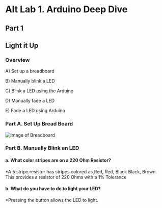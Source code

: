 # Alt Lab 1. Arduino Deep Dive
## Part 1
## Light it Up
### Overview

A) Set up a breadboard

B) Manually blink a LED

C) Blink a LED using the Arduino

D) Manually fade a LED

E) Fade a LED using Arduino

### Part A. Set Up Bread Board

![Image of Breadboard](https://drive.google.com/drive/u/2/folders/1b7Sruq9VEbxU7IkGKOfHsu6NENg8BAEO)

### Part B. Manually Blink an LED
#### a. What color stripes are on a 220 Ohm Resistor?
*A 5 stripe resistor has stripes colored as Red, Red, Black Black, Brown. This provides a resistor of 220 Ohms with a 1% Tolerance

#### b. What do you have to do to light your LED?
*Pressing the button allows the LED to light. 


